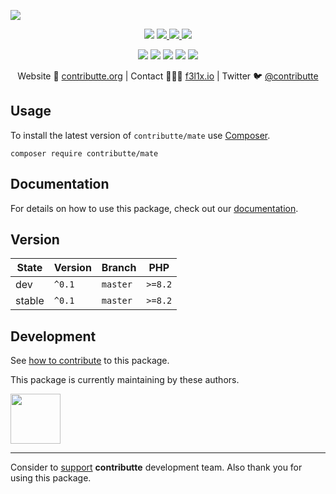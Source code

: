 ![](https://heatbadger.now.sh/github/readme/contributte/mate/)

<p align=center>
  <a href="https://github.com/contributte/mate/actions"><img src="https://badgen.net/github/checks/contributte/mate/master?cache=300"></a>
  <a href="https://coveralls.io/r/contributte/mate"> <img src="https://badgen.net/coveralls/c/github/contributte/mate?cache=300"> </a>
  <a href="https://packagist.org/packages/contributte/mate"> <img src="https://badgen.net/packagist/dm/contributte/mate"> </a>
  <a href="https://packagist.org/packages/contributte/mate"> <img src="https://badgen.net/packagist/v/contributte/mate"> </a>
</p>
<p align=center>
  <a href="https://packagist.org/packages/contributte/mate"><img src="https://badgen.net/packagist/php/contributte/mate"></a>
  <a href="https://github.com/contributte/mate"><img src="https://badgen.net/github/license/contributte/mate"></a>
  <a href="https://bit.ly/ctteg"><img src="https://badgen.net/badge/support/gitter/cyan"></a>
  <a href="https://bit.ly/cttfo"><img src="https://badgen.net/badge/support/forum/yellow"></a>
  <a href="https://contributte.org/partners.html"><img src="https://badgen.net/badge/become/a%20patron/F96854"></a>
<p>

<p align=center>
Website 🚀 <a href="https://contributte.org">contributte.org</a> | Contact 👨🏻‍💻 <a href="https://f3l1x.io">f3l1x.io</a> | Twitter 🐦 <a href="https://twitter.com/contributte">@contributte</a>
</p>

## Usage

To install the latest version of `contributte/mate` use [Composer](https://getcomposer.org).

```
composer require contributte/mate
```

## Documentation

For details on how to use this package, check out our [documentation](.docs).

## Version

| State  | Version | Branch   | PHP     |
|--------|---------|----------|---------|
| dev    | `^0.1`  | `master` | `>=8.2` |
| stable | `^0.1`  | `master` | `>=8.2` |

## Development

See [how to contribute](https://contributte.org/contributing.html) to this package.

This package is currently maintaining by these authors.

<a href="https://github.com/f3l1x">
  <img width="80" height="80" src="https://avatars2.githubusercontent.com/u/538058?v=3&s=80">
</a>

-----

Consider to [support](https://contributte.org/partners.html) **contributte** development team.
Also thank you for using this package.
